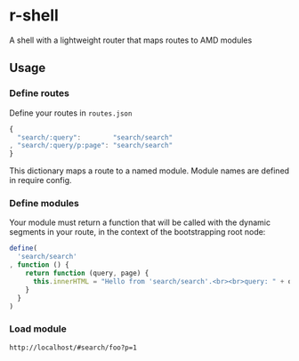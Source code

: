 # r-shell

A shell with a lightweight router that maps routes to AMD modules

## Usage

### Define routes

Define your routes in `routes.json`

```javascript
{
  "search/:query":        "search/search"
, "search/:query/p:page": "search/search" 
}
```

This dictionary maps a route to a named module. Module names are defined in require config.

### Define modules

Your module must return a function that will be called with the dynamic segments in your route, in the context of the bootstrapping root node:

```javascript
define(
  'search/search'
, function () {
    return function (query, page) {
      this.innerHTML = "Hello from 'search/search'.<br><br>query: " + query + "<br>page: " + page
    } 
  } 
)
```

### Load module

```
http://localhost/#search/foo?p=1
```